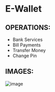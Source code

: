 # E-Wallet

## OPERATIONS:
  - Bank Services
  - Bill Payments
  - Transfer Money
  - Change Pin

## IMAGES:
![image](https://github.com/GSK-10/E-Wallet/assets/108480564/c07968e6-f0f1-4a72-b65c-85587f8a8006)

